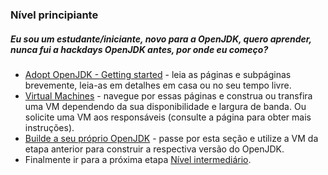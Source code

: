 ### Nível principiante

##### Eu sou um estudante/iniciante, novo para a OpenJDK, quero aprender, nunca fui a hackdays OpenJDK antes, por onde eu começo?

- [Adopt OpenJDK - Getting started](../adopt-openjdk-getting-started/adopt_openjdk_-_getting_started.md) - leia as páginas e subpáginas brevemente, leia-as em detalhes em casa ou no seu tempo livre.
- [Virtual Machines](../virtual-machines/virtual_machines.md) - navegue por essas páginas e construa ou transfira uma VM dependendo da sua disponibilidade e largura de banda. Ou solicite uma VM aos responsáveis (consulte a página para obter mais instruções).
- [Builde a seu próprio OpenJDK](../binaries/build_your_own_openjdk.md) - passe por esta seção e utilize a VM da etapa anterior para construir a respectiva versão do OpenJDK.
- Finalmente ir para a próxima etapa [Nível intermediário](../how-to-navigate/intermediate-level.md).